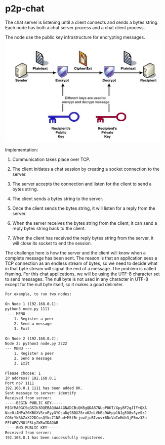 # p2p-chat

The chat server is listening until a client connects and sends a bytes string. Each node has both a chat server process and a chat client process. 

The node use the public key infrastructure for encrypting messages.
![](https://github.com/ewibowo/p2p-chat/raw/master/PKI.png)

Implementation:

1.	Communication takes place over TCP.

2.	The client initiates a chat session by creating a socket connection to the server.

3.	The server accepts the connection and listen for the client to send a bytes string.

4.	The client sends a bytes string to the server.

5.	Once the client sends the bytes string, it will listen for a reply from the server.

6.	When the server receives the bytes string from the client, it can send a reply bytes string back to the client.

7.	When the client has received the reply bytes string from the server, it will close its socket to end the session.

The challenge here is how the server and the client will know when a complete message has been sent. The reason is that an application sees a TCP connection as an endless stream of bytes, so we need to decide what in that byte stream will signal the end of a message. The problem is called framing. For this chat applications, we will be using the UTF-8 character set to send messages. The null byte is not used in any character in UTF-8 except for the null byte itself, so it makes a good delimiter.

```
For example, to run two nodes:

On Node 1 (192.168.0.1):
python3 node.py 1111
 --- MENU ---
    1. Register a peer
    2. Send a message
    3. Exit
    
On Node 2 (192.168.0.2):
Node 2: python3 node.py 2222
--- MENU ---
    1. Register a peer
    2. Send a message
    3. Exit
    
Please choose: 1
IP address? 192.168.0.1
Port no? 1111
192.168.0.1 1111 has been added OK.
Sent message to server: identify
Received from server: 
-----BEGIN PUBLIC KEY-----
MIGfMA0GCSqGSIb3DQEBAQUAA4GNADCBiQKBgQDAB7NUoP8KT/XpyBF2qJIF+QXA
Nce0iJMPa26KBGXVSrxEyyGYOsaDg98DXZ8ru62dLVhBs9AHpp1NJg5O8sSyeSzJ
CO6rYkBAZxX22DCosQYkc71NEud+M5fRrjcwYjcBIzuv+0DnVoImMdh3jF5mz3Zu
FFfWPQVNUlFSLy2WSwIDAQAB
-----END PUBLIC KEY-----
Received from server: 
192.168.0.1 has been successfully registered.
```
